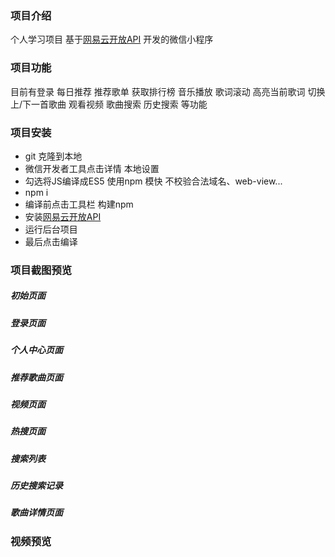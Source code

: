 ### 项目介绍
个人学习项目 基于[网易云开放API](https://autumnfish.cn/)
开发的微信小程序

### 项目功能
目前有登录 每日推荐 推荐歌单 获取排行榜 音乐播放 歌词滚动 高亮当前歌词 切换上/下一首歌曲 观看视频 歌曲搜索 历史搜索 等功能

### 项目安装
* git 克隆到本地
* 微信开发者工具点击详情 本地设置 
* 勾选将JS编译成ES5 使用npm 模快 不校验合法域名、web-view...
* npm i 
* 编译前点击工具栏 构建npm 
* 安装[网易云开放API](https://neteasecloudmusicapi.vercel.app/#/?id=%e5%ae%89%e8%a3%85)
* 运行后台项目
* 最后点击编译

### 项目截图预览

##### 初始页面
##### 登录页面
##### 个人中心页面
##### 推荐歌曲页面
##### 视频页面
##### 热搜页面
##### 搜索列表
##### 历史搜索记录
##### 歌曲详情页面

### 视频预览